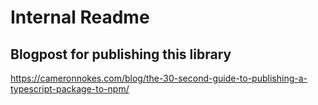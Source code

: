 # Internal Readme

## Blogpost for publishing this library

<https://cameronnokes.com/blog/the-30-second-guide-to-publishing-a-typescript-package-to-npm/>
